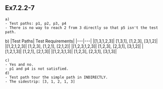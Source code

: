 ## Ex7.2.2-7
```
a)
- Test paths: p1, p2, p3, p4
- There is no way to reach 2 from 3 directly so that p5 isn't the test path.
```
b)
|Test Paths|	Test Requirements|
|---|---|
|[1,3,1,2,3]|	[1,3,1], [1,2,3], [3,1,2]|
|[1,2,1,2,3]|	[1,2,3], [1,2,1], [2,1,2]|
|[1,2,3,1,2,3]|	[1,2,3], [2,3,1], [3,1,2]|
|[1,2,1,3]|     [1,2,1], [2,1,3]|
|[1,2,3,1,3]|	[1,2,3], [2,3,1], [3,1,3]|

```
c)
- Yes and no.
- p1 and p4 is not satisfied.
d)
- Test path tour the simple path in INDIRECTLY.
- The sidestrip: [3, 1, 2, 1, 3]
```
